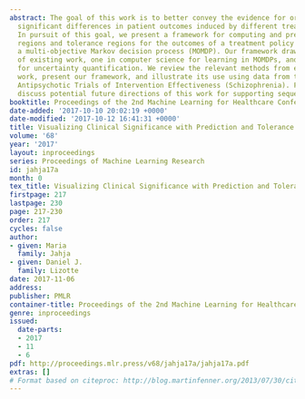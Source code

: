 ```yaml
---
abstract: The goal of this work is to better convey the evidence for or against clinically
  significant differences in patient outcomes induced by different treatment policies.
  In pursuit of this goal, we present a framework for computing and presenting prediction
  regions and tolerance regions for the outcomes of a treatment policy operating within
  a multi-objective Markov decision process (MOMDP). Our framework draws on two bodies
  of existing work, one in computer science for learning in MOMDPs, and one in statistics
  for uncertainty quantification. We review the relevant methods from each body of
  work, present our framework, and illustrate its use using data from the Clinical
  Antipsychotic Trials of Intervention Effectiveness (Schizophrenia). Finally, we
  discuss potential future directions of this work for supporting sequential decision-making.
booktitle: Proceedings of the 2nd Machine Learning for Healthcare Conference
date-added: '2017-10-10 20:02:19 +0000'
date-modified: '2017-10-12 16:41:31 +0000'
title: Visualizing Clinical Significance with Prediction and Tolerance Regions
volume: '68'
year: '2017'
layout: inproceedings
series: Proceedings of Machine Learning Research
id: jahja17a
month: 0
tex_title: Visualizing Clinical Significance with Prediction and Tolerance Regions
firstpage: 217
lastpage: 230
page: 217-230
order: 217
cycles: false
author:
- given: Maria
  family: Jahja
- given: Daniel J.
  family: Lizotte
date: 2017-11-06
address: 
publisher: PMLR
container-title: Proceedings of the 2nd Machine Learning for Healthcare Conference
genre: inproceedings
issued:
  date-parts:
  - 2017
  - 11
  - 6
pdf: http://proceedings.mlr.press/v68/jahja17a/jahja17a.pdf
extras: []
# Format based on citeproc: http://blog.martinfenner.org/2013/07/30/citeproc-yaml-for-bibliographies/
---
```

